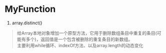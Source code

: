# MyFunction
1. array.distinct()
> 给Array本地对象增加一个原型方法，它用于删除数组条目中重复的条目(可能有多个)，返回值是一个包含被删除的重复条目的新数组。   
> 主要利用while循环、indexOf方法、以及array.length的动态变化
